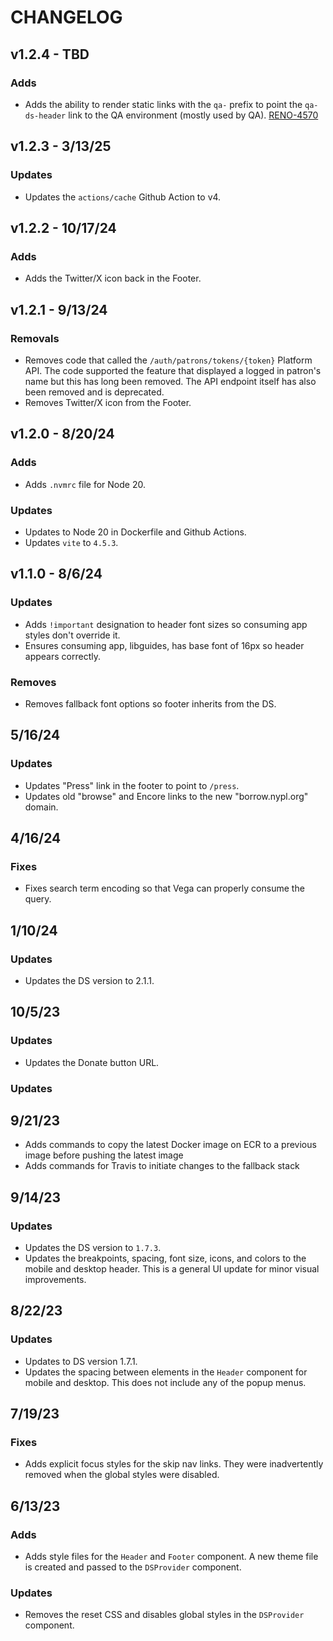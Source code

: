 # CHANGELOG

## v1.2.4 - TBD

### Adds

- Adds the ability to render static links with the `qa-` prefix to point the `qa-ds-header` link to the QA environment (mostly used by QA). [RENO-4570](https://newyorkpubliclibrary.atlassian.net/browse/RENO-4570)

## v1.2.3 - 3/13/25

### Updates

- Updates the `actions/cache` Github Action to v4.

## v1.2.2 - 10/17/24

### Adds

- Adds the Twitter/X icon back in the Footer.

## v1.2.1 - 9/13/24

### Removals

- Removes code that called the `/auth/patrons/tokens/{token}` Platform API. The code supported the feature that displayed a logged in patron's name but this has long been removed. The API endpoint itself has also been removed and is deprecated.
- Removes Twitter/X icon from the Footer.

## v1.2.0 - 8/20/24

### Adds

- Adds `.nvmrc` file for Node 20.

### Updates

- Updates to Node 20 in Dockerfile and Github Actions.
- Updates `vite` to `4.5.3`.

## v1.1.0 - 8/6/24

### Updates

- Adds `!important` designation to header font sizes so consuming app styles
  don't override it.
- Ensures consuming app, libguides, has base font of 16px so header appears correctly.

### Removes

- Removes fallback font options so footer inherits from the DS.

## 5/16/24

### Updates

- Updates "Press" link in the footer to point to `/press`.
- Updates old "browse" and Encore links to the new "borrow.nypl.org" domain.

## 4/16/24

### Fixes

- Fixes search term encoding so that Vega can properly consume the query.

## 1/10/24

### Updates

- Updates the DS version to 2.1.1.

## 10/5/23

### Updates

- Updates the Donate button URL.

### Updates

## 9/21/23

- Adds commands to copy the latest Docker image on ECR to a previous image
  before pushing the latest image
- Adds commands for Travis to initiate changes to the fallback stack

## 9/14/23

### Updates

- Updates the DS version to `1.7.3`.
- Updates the breakpoints, spacing, font size, icons, and colors to the mobile
  and desktop header. This is a general UI update for minor visual improvements.

## 8/22/23

### Updates

- Updates to DS version 1.7.1.
- Updates the spacing between elements in the `Header` component for mobile and
  desktop. This does not include any of the popup menus.

## 7/19/23

### Fixes

- Adds explicit focus styles for the skip nav links. They were inadvertently
  removed when the global styles were disabled.

## 6/13/23

### Adds

- Adds style files for the `Header` and `Footer` component. A new theme file is
  created and passed to the `DSProvider` component.

### Updates

- Removes the reset CSS and disables global styles in the `DSProvider`
  component.
